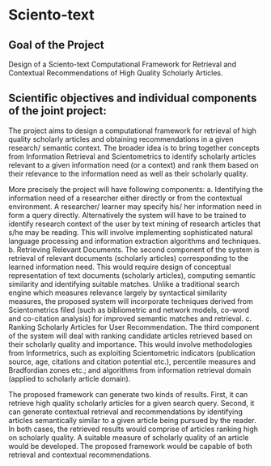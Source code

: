 # Sciento-text
## Goal of the Project
Design of a Sciento-text Computational Framework for Retrieval and Contextual Recommendations of High Quality Scholarly Articles.


## Scientific objectives and individual components of the joint project:
The project aims to design a computational framework for retrieval of high quality scholarly articles and obtaining recommendations in a given research/ semantic context. The broader idea is to bring together concepts from Information Retrieval and Scientometrics to identify scholarly articles relevant to a given information need (or a context) and rank them based on their relevance to the information need as well as their scholarly quality. 

More precisely the project will have following components:
a.	Identifying the information need of a researcher either directly or from the contextual environment. A researcher/ learner may specify his/ her information need in form a query directly. Alternatively the system will have to be trained to identify research context of the user by text mining of research articles that s/he may be reading. This will involve implementing sophisticated natural language processing and information extraction algorithms and techniques.
b.	Retrieving Relevant Documents. The second component of the system is retrieval of relevant documents (scholarly articles) corresponding to the learned information need. This would require design of conceptual representation of text documents (scholarly articles), computing semantic similarity and identifying suitable matches. Unlike a traditional search engine which measures relevance largely by syntactical similarity measures, the proposed system will incorporate techniques derived from Scientometrics filed (such as bibliometric and network models, co-word and co-citation analysis) for improved semantic matches and retrieval. 
c.	Ranking Scholarly Articles for User Recommendation. The third component of the system will deal with ranking candidate articles retrieved based on their scholarly quality and importance. This would involve methodologies from Informetrics, such as exploiting Scientometric indicators (publication source, age, citations and citation potential etc.), percentile measures and Bradfordian zones etc.; and algorithms from information retrieval domain (applied to scholarly article domain).

The proposed framework can generate two kinds of results. First, it can retrieve high quality scholarly articles for a given search query. Second, it can generate contextual retrieval and recommendations by identifying articles semantically similar to a given article being pursued by the reader. In both cases, the retrieved results would comprise of articles ranking high on scholarly quality. A suitable measure of scholarly quality of an article would be developed. The proposed framework would be capable of both retrieval and contextual recommendations.
